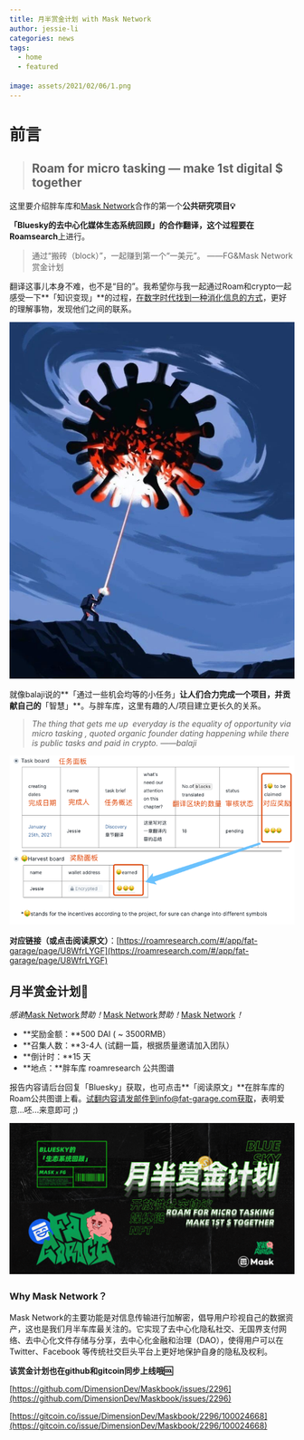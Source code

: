 ```yaml
---
title: 月半赏金计划 with Mask Network
author: jessie-li
categories: news
tags:
  - home
  - featured
 
image: assets/2021/02/06/1.png
---
```


# 前言
>## Roam for micro tasking — make 1st digital $ together

这里要介绍胖车库和[Mask Network](https://mp.weixin.qq.com/s?__biz=MzU4OTkwNDYzMw==&mid=2247485996&idx=1&sn=d59bf78d1f8611410092782ecfa63dc7&scene=21#wechat_redirect)合作的第一个**公共研究项目💡**

**「Bluesky的去中心化媒体生态系统回顾」**的合作翻译**，**这个过程要在**Roamsearch**上进行。

>通过“搬砖（block）”，一起赚到第一个“一美元”。
>——FG&Mask Network赏金计划

翻译这事儿本身不难，也不是“目的”。我希望你与我一起通过Roam和crypto一起感受一下**「知识变现」**的过程，[在数字时代找到一种消化信息的方式](http://mp.weixin.qq.com/s?__biz=MzU5NjQxNzQ3Mw==&mid=2247485611&idx=1&sn=404b6f11d46c32ffc58659377f58b4a0&chksm=fe624605c915cf13ee4884ce36db59c09fcaba4e3b72062715d5fa0bb2cc222b51e5cfb6aaab&scene=21#wechat_redirect)，更好的理解事物，发现他们之间的联系。

![图片](/assets/2021/02/06/2.png)

就像balaji说的**「通过一些机会均等的小任务」**让人们合力完成一个项目，并贡献自己的**「智慧」**。与胖车库，这里有趣的人/项目建立更长久的关系。

>*The thing that gets me up  everyday is the equality of opportunity via micro tasking , quoted organic founder dating happening while there is public tasks and paid in crypto.*
>*——balaji*

![图片](/assets/2021/02/06/3.png)

**对应链接（或点击阅读原文）**：[https://roamresearch.com/#/app/fat-garage/page/U8WfrLYGF](https://roamresearch.com/#/app/fat-garage/page/U8WfrLYGF)

## 月半赏金计划🤑

*感谢*[Mask Network](https://mp.weixin.qq.com/s?__biz=MzU4OTkwNDYzMw==&mid=2247485996&idx=1&sn=d59bf78d1f8611410092782ecfa63dc7&scene=21#wechat_redirect)*赞助！*[Mask Network](https://mp.weixin.qq.com/s?__biz=MzA4MzE1MzQ3MA==&mid=2450142901&idx=1&sn=d9da9d8e07c4bb43060aaec719639e2c&chksm=880451e4bf73d8f2e4b9174a837ad29d0e9ddbecdcda36eca297545fc63d64aba5137cb61fb2&scene=21#wechat_redirect)*赞助！*[Mask Network](http://mp.weixin.qq.com/s?__biz=MzU5NjQxNzQ3Mw==&mid=2247485715&idx=1&sn=3f22d58f255469bc3dd4762a5678e7bd&chksm=fe6247bdc915ceab7435429d8056a41e905d3eb3e8ff6771f7ba77c0af3175dfe03cc0c84c14&scene=21#wechat_redirect)*！*

* **奖励金额：**500 DAI ( ~ 3500RMB）
* **召集人数：**3-4人 (试翻一篇，根据质量邀请加入团队）
* **倒计时：**15 天
* **地点：**胖车库 roamresearch 公共图谱

报告内容请后台回复「Bluesky」获取，也可点击**「阅读原文」**在胖车库的Roam公共图谱上看。试翻内容请发邮件到info@fat-garage.com获取，表明爱意...呸...来意即可 ;)

![图片](/assets/2021/02/06/1.png)

### Why Mask Network？

Mask Network的主要功能是对信息传输进行加解密，倡导用户珍视自己的数据资产，这也是我们月半车库最关注的。它实现了去中心化隐私社交、无国界支付网络、去中心化文件存储与分享，去中心化金融和治理（DAO），使得用户可以在 Twitter、Facebook 等传统社交巨头平台上更好地保护自身的隐私及权利。

**该赏金计划也在github和gitcoin同步上线哦🆒**

[https://github.com/DimensionDev/Maskbook/issues/2296](https://github.com/DimensionDev/Maskbook/issues/2296)

[https://gitcoin.co/issue/DimensionDev/Maskbook/2296/100024668](https://gitcoin.co/issue/DimensionDev/Maskbook/2296/100024668)

